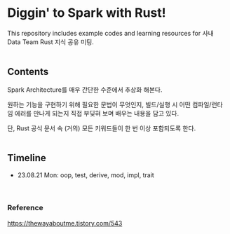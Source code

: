 # Diggin' to Spark with Rust!
This repository includes example codes and learning resources for 사내 Data Team Rust 지식 공유 미팅.<br><br>

## Contents
Spark Architecture를 매우 간단한 수준에서 추상화 해본다.<br>

원하는 기능을 구현하기 위해 필요한 문법이 무엇인지, 빌드/실행 시 어떤 컴파일/런타임 에러를 만나게 되는지 직접 부딪혀 보며 배우는 내용을 담고 있다.<br>

단, Rust 공식 문서 속 (거의) 모든 키워드들이 한 번 이상 포함되도록 한다.
<br><br>

## Timeline
- 23.08.21 Mon: oop, test, derive, mod, impl, trait
<br><br><br>

### Reference
https://thewayaboutme.tistory.com/543
